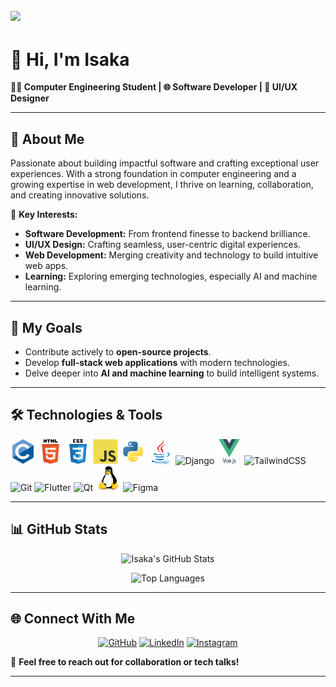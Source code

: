 ![](https://komarev.com/ghpvc/?username=isaka-12&label=PROFILE+VIEWS)
---

# 👋 Hi, I'm **Isaka**  

**👨‍💻 Computer Engineering Student | 🌐 Software Developer | 🎨 UI/UX Designer**  

---

## 🚀 **About Me**  
Passionate about building impactful software and crafting exceptional user experiences. With a strong foundation in computer engineering and a growing expertise in web development, I thrive on learning, collaboration, and creating innovative solutions.  

🌟 **Key Interests:**  
- **Software Development:** From frontend finesse to backend brilliance.  
- **UI/UX Design:** Crafting seamless, user-centric digital experiences.  
- **Web Development:** Merging creativity and technology to build intuitive web apps.  
- **Learning:** Exploring emerging technologies, especially AI and machine learning.

---

## 🎯 **My Goals**  
- Contribute actively to **open-source projects**.  
- Develop **full-stack web applications** with modern technologies.  
- Delve deeper into **AI and machine learning** to build intelligent systems.

---

## 🛠️ **Technologies & Tools**  

<p align="left">  
  <img src="https://raw.githubusercontent.com/devicons/devicon/master/icons/c/c-original.svg" alt="C" width="40" height="40"/>  
  <img src="https://raw.githubusercontent.com/devicons/devicon/master/icons/html5/html5-original-wordmark.svg" alt="HTML" width="40" height="40"/>  
  <img src="https://raw.githubusercontent.com/devicons/devicon/master/icons/css3/css3-original-wordmark.svg" alt="CSS" width="40" height="40"/>  
  <img src="https://raw.githubusercontent.com/devicons/devicon/master/icons/javascript/javascript-original.svg" alt="JavaScript" width="40" height="40"/>  
  <img src="https://raw.githubusercontent.com/devicons/devicon/master/icons/python/python-original.svg" alt="Python" width="40" height="40"/>  
  <img src="https://raw.githubusercontent.com/devicons/devicon/master/icons/java/java-original.svg" alt="Java" width="40" height="40"/>  
  <img src="https://cdn.worldvectorlogo.com/logos/django.svg" alt="Django" width="40" height="40"/>  
  <img src="https://raw.githubusercontent.com/devicons/devicon/master/icons/vuejs/vuejs-original-wordmark.svg" alt="VueJS" width="40" height="40"/>  
  <img src="https://www.vectorlogo.zone/logos/tailwindcss/tailwindcss-icon.svg" alt="TailwindCSS" width="40" height="40"/>  
  <img src="https://www.vectorlogo.zone/logos/git-scm/git-scm-icon.svg" alt="Git" width="40" height="40"/>  
  <img src="https://www.vectorlogo.zone/logos/flutterio/flutterio-icon.svg" alt="Flutter" width="40" height="40"/>  
  <img src="https://upload.wikimedia.org/wikipedia/commons/0/0b/Qt_logo_2016.svg" alt="Qt" width="40" height="40"/>  
  <img src="https://raw.githubusercontent.com/devicons/devicon/master/icons/linux/linux-original.svg" alt="Linux" width="40" height="40"/>  
  <img src="https://www.vectorlogo.zone/logos/figma/figma-icon.svg" alt="Figma" width="40" height="40"/>  
</p>

---

## 📊 **GitHub Stats**  

<p align="center">  
  <img src="https://github-readme-stats.vercel.app/api?username=isaka-12&theme=radical&show_icons=true&hide_border=false&count_private=true" alt="Isaka's GitHub Stats" />  
</p>  
<p align="center">  
  <img src="https://github-readme-stats.vercel.app/api/top-langs/?username=isaka-12&theme=radical&show_icons=true&hide_border=false&layout=compact" alt="Top Languages" />  
</p> 
<p align="center"><a src='[![GitHub Streak](https://github-readme-streak-stats.herokuapp.com?user=isaka-12)](https://git.io/streak-stats'></a></p>

---

## 🌐 **Connect With Me**  

<p align="center">  
  <a href="https://github.com/isaka-12" target="_blank"><img src="https://img.shields.io/badge/GitHub-000?style=for-the-badge&logo=github" alt="GitHub"></a>  
  <a href="https://www.linkedin.com/in/isaka-mtweve-359122289/" target="_blank"><img src="https://img.shields.io/badge/LinkedIn-blue?style=for-the-badge&logo=linkedin&logoColor=white" alt="LinkedIn"></a>  
  <a href="https://www.instagram.com/mtweveisaka?igsh=MWVxYWlvenZ0bDVvcQ%3D%3D" target="_blank"><img src="https://img.shields.io/badge/Instagram-E4405F?style=for-the-badge&logo=instagram&logoColor=white" alt="Instagram"></a>  
</p>  

📩 **Feel free to reach out for collaboration or tech talks!**  

---  
